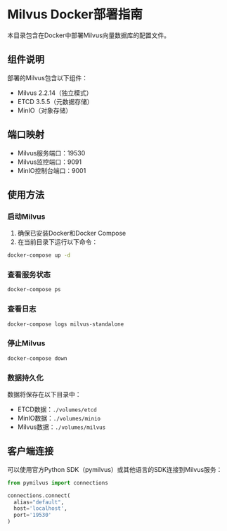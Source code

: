 # Milvus Docker部署指南

本目录包含在Docker中部署Milvus向量数据库的配置文件。

## 组件说明

部署的Milvus包含以下组件：
- Milvus 2.2.14（独立模式）
- ETCD 3.5.5（元数据存储）
- MinIO（对象存储）

## 端口映射

- Milvus服务端口：19530
- Milvus监控端口：9091
- MinIO控制台端口：9001

## 使用方法

### 启动Milvus

1. 确保已安装Docker和Docker Compose
2. 在当前目录下运行以下命令：

```bash
docker-compose up -d
```

### 查看服务状态

```bash
docker-compose ps
```

### 查看日志

```bash
docker-compose logs milvus-standalone
```

### 停止Milvus

```bash
docker-compose down
```

### 数据持久化

数据将保存在以下目录中：
- ETCD数据：`./volumes/etcd`
- MinIO数据：`./volumes/minio`
- Milvus数据：`./volumes/milvus`

## 客户端连接

可以使用官方Python SDK（pymilvus）或其他语言的SDK连接到Milvus服务：

```python
from pymilvus import connections

connections.connect(
  alias="default",
  host='localhost',
  port='19530'
)
```
